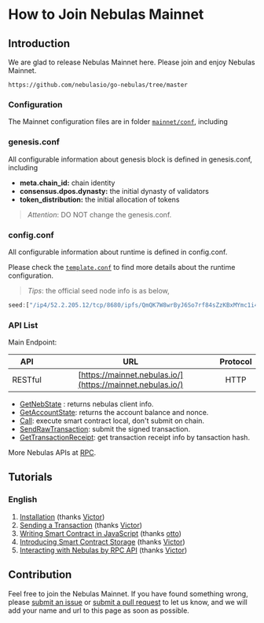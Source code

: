 # How to Join Nebulas Mainnet

## Introduction

We are glad to release Nebulas Mainnet here. Please join and enjoy Nebulas Mainnet.

```text
https://github.com/nebulasio/go-nebulas/tree/master
```

### Configuration

The Mainnet configuration files are in folder [`mainnet/conf`](https://github.com/nebulasio/go-nebulas/tree/master/mainnet/conf), including

### genesis.conf

All configurable information about genesis block is defined in genesis.conf, including

* **meta.chain\_id:** chain identity
* **consensus.dpos.dynasty:** the initial dynasty of validators
* **token\_distribution:** the initial allocation of tokens

> _Attention_: DO NOT change the genesis.conf.

### config.conf

All configurable information about runtime is defined in config.conf.

Please check the [`template.conf`](https://github.com/smalloranges/wiki/tree/887270957eb99d971309610bc1fdafb6a2d9d552/resources/conf/template.conf) to find more details about the runtime configuration.

> _Tips_: the official seed node info is as below,

```javascript
seed:["/ip4/52.2.205.12/tcp/8680/ipfs/QmQK7W8wrByJ6So7rf84sZzKBxMYmc1i4a7JZsne93ysz5","/ip4/52.56.55.238/tcp/8680/ipfs/QmVy9AHxBpd1iTvECDR7fvdZnqXeDhnxkZJrKsyuHNYKAh","/ip4/13.251.33.39/tcp/8680/ipfs/QmVm5CECJdPAHmzJWN2X7tP335L5LguGb9QLQ78riA9gw3"]
```

### API List

Main Endpoint:

| API | URL | Protocol |
| --- | :---: | :---: |
| RESTful | [https://mainnet.nebulas.io/](https://mainnet.nebulas.io/) | HTTP |

* [GetNebState](https://github.com/nebulasio/wiki/blob/master/rpc.md#getnebstate) : returns nebulas client info.
* [GetAccountState](https://github.com/nebulasio/wiki/blob/master/rpc.md#getaccountstate): returns the account balance and nonce.
* [Call](https://github.com/nebulasio/wiki/blob/master/rpc.md#call): execute smart contract local, don't submit on chain.
* [SendRawTransaction](https://github.com/nebulasio/wiki/blob/master/rpc.md#sendrawtransaction): submit the signed transaction.
* [GetTransactionReceipt](https://github.com/nebulasio/wiki/blob/master/rpc.md#gettransactionreceipt): get transaction receipt info by tansaction hash.

More Nebulas APIs at [RPC](https://github.com/nebulasio/wiki/blob/master/rpc.md).

## Tutorials

### English

1. [Installation](mainnet-tutorials/english-nebulas-101-01-installation.md) \(thanks [Victor](https://github.com/victorychain)\)
2. [Sending a Transaction](mainnet-tutorials/english-nebulas-101-02-transaction.md) \(thanks [Victor](https://github.com/victorychain)\)
3. [Writing Smart Contract in JavaScript](mainnet-tutorials/english-nebulas-101-03-smart-contracts-javascript.md) \(thanks [otto](https://github.com/ottokafka)\)
4. [Introducing Smart Contract Storage](mainnet-tutorials/english-nebulas-101-04-smart-contract-storage.md) \(thanks [Victor](https://github.com/victorychain)\)
5. [Interacting with Nebulas by RPC API](mainnet-tutorials/english-nebulas-101-05-interacting-with-nebulas-by-rpc-api.md) \(thanks [Victor](https://github.com/victorychain)\)


## Contribution

Feel free to join the Nebulas Mainnet. If you have found something wrong, please [submit an issue](https://github.com/nebulasio/go-nebulas/issues/new) or [submit a pull request](https://github.com/nebulasio/go-nebulas/pulls) to let us know, and we will add your name and url to this page as soon as possible.

